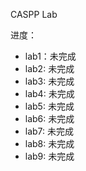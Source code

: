 CASPP Lab

进度：
- lab1：未完成
- lab2: 未完成
- lab3: 未完成
- lab4: 未完成
- lab5: 未完成
- lab6: 未完成
- lab7: 未完成
- lab8: 未完成
- lab9: 未完成